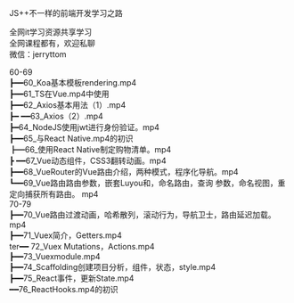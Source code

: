 JS++不一样的前端开发学习之路

全网it学习资源共享学习<br>全网课程都有，欢迎私聊<br>微信：jerryttom<br>

60-69<br> ┣━━60_Koa基本模板rendering.mp4<br> ┣━━61_TS在Vue.mp4中使用<br> ┣━━62_Axios基本用法（1）.mp4<br> ┣━ ━━63_Axios（2）.mp4<br> ┣━64_NodeJS使用jwt进行身份验证。mp4<br> ┣━━65_与React Native.mp4的初识<br> ┣━66_使用React Native制定购物清单。mp4<br> ┣ ━━67_Vue动态组件，CSS3翻转动画。mp4<br> ┣━━68_VueRouter的Vue路由介绍，两种模式，程序化导航。mp4<br> ┗━━69_Vue路由路由参数，嵌套Luyou和，命名路由，查询 参数，命名视图，重定向捕获所有路由。 mp4<br> 70-79<br> ┣━━70_Vue路由过渡动画，哈希散列，滚动行为，导航卫士，路由延迟加载。mp4<br> ┣━━71_Vuex简介，Getters.mp4<br> ter━━ 72_Vuex Mutations，Actions.mp4<br> ┣━━73_Vuexmodule.mp4<br> ┣━━74_Scaffolding创建项目分析，组件，状态，style.mp4<br> ┣━━75_React事件，更新State.mp4<br> ━━76_ReactHooks.mp4的初识